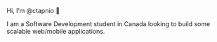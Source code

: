 Hi, I’m @ctapnio 🌊

I am a Software Development student in Canada looking to build some scalable web/mobile applications. 
